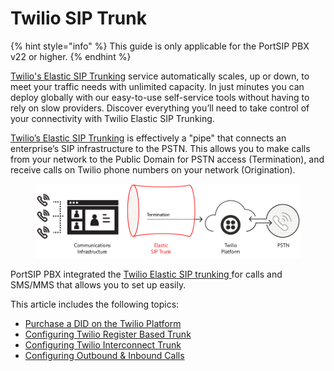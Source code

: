 # Twilio SIP Trunk

{% hint style="info" %}
This guide is only applicable for the PortSIP PBX v22 or higher.
{% endhint %}

[Twilio's Elastic SIP Trunking](https://www.twilio.com/docs/sip-trunking) service automatically scales, up or down, to meet your traffic needs with unlimited capacity. In just minutes you can deploy globally with our easy-to-use self-service tools without having to rely on slow providers. Discover everything you’ll need to take control of your connectivity with Twilio Elastic SIP Trunking.

[Twilio’s Elastic SIP Trunking](https://www.twilio.com/docs/sip-trunking) is effectively a "pipe" that connects an enterprise’s SIP infrastructure to the PSTN. This allows you to make calls from your network to the Public Domain for PSTN access (Termination), and receive calls on Twilio phone numbers on your network (Origination).



<figure><img src="../../.gitbook/assets/twilio-fig1.png" alt=""><figcaption></figcaption></figure>



PortSIP PBX integrated the [Twilio Elastic SIP trunking ](https://www.twilio.com/docs/sip-trunking)for calls and SMS/MMS that allows you to set up easily.

This article includes the following topics:

* [Purchase a DID on the Twilio Platform](purchase-a-did-on-the-twilio.md)
* [Configuring Twilio Register Based Trunk](configuring-twilio-register-based-trunk.md)
* [Configuring Twilio Interconnect Trunk](configuring-twilio-interconnect-trunk.md)
* [Configuring Outbound & Inbound Calls](configuring-outbound-and-inbound-calls.md)


